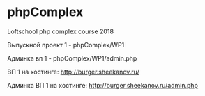 # phpComplex
Loftschool php complex course 2018

Выпускной проект 1 - phpComplex/WP1

Админка вп 1 - phpComplex/WP1/admin.php

ВП 1 на хостинге: http://burger.sheekanov.ru/

Админка ВП 1 на хостинге: http://burger.sheekanov.ru/admin.php 
